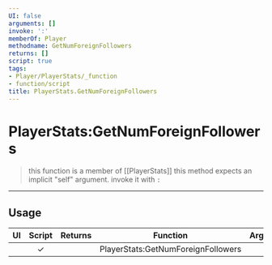 ```yaml
---
UI: false
arguments: []
invoke: ':'
memberOf: Player
methodname: GetNumForeignFollowers
returns: []
script: true
tags:
- Player/PlayerStats/_function
- function/script
title: PlayerStats.GetNumForeignFollowers
---
```

# PlayerStats:GetNumForeignFollowers
> this function is a member of [[PlayerStats]]
> this method expects an implicit "self" argument. invoke it with `:`
-----
## Usage
|  UI | Script | Returns | Function | Arguments |
|:---:|:------:|-------:|:--------:|:---------|
| |✓||PlayerStats:GetNumForeignFollowers||
